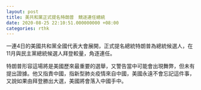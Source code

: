 ```yaml
---
layout: post
title: 美共和黨正式提名特朗普　競逐連任總統
date: 2020-08-25 22:10:51.000000000 +08:00
categories: rthk
---
```


一連4日的美國共和黨全國代表大會展開，正式提名總統特朗普為總統候選人，在11月與民主黨總統候選人拜登較量，角逐連任。

特朗普形容這場將是美國歷來最重要的選舉，又警告當中可能會出現舞弊，但未有提出證據。他又指責中國，指新型肺炎疫情來自中國，美國永遠不會忘記這件事，又說如果由拜登勝出大選，美國將會落入中國手中。
